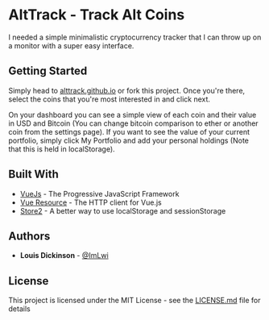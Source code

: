 # AltTrack - Track Alt Coins

I needed a simple minimalistic cryptocurrency tracker that I can throw up on a monitor with a super easy interface.

## Getting Started

Simply head to [alttrack.github.io](https://alttrack.github.io/) or fork this project. Once you're there, select the coins that you're most interested in and click next.

On your dashboard you can see a simple view of each coin and their value in USD and Bitcoin (You can change bitcoin comparison to ether or another coin from the settings page). If you want to see the value of your current portfolio, simply click My Portfolio and add your personal holdings (Note that this is held in localStorage).

## Built With

* [VueJs](vuejs.org) - The Progressive JavaScript Framework
* [Vue Resource](https://github.com/pagekit/vue-resource) - The HTTP client for Vue.js
* [Store2](https://github.com/nbubna/store) - A better way to use localStorage and sessionStorage

## Authors

* **Louis Dickinson** - [@ImLwi](https://twitter.com/imlwi)

## License

This project is licensed under the MIT License - see the [LICENSE.md](LICENSE.md) file for details
